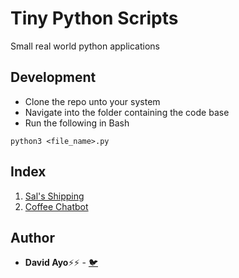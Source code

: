 # Tiny Python Scripts
Small real world python applications

## Development
* Clone the repo unto your system
* Navigate into the folder containing the code base
* Run the following in Bash

```
python3 <file_name>.py
```

## Index
1. [Sal's Shipping](/Sals-Shipping.py)
2. [Coffee Chatbot](/Coffee-Chatbot.py)

## Author
* **David Ayo**⚡⚡ - [🐦](https://twitter.com/dqve__)